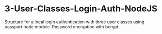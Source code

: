 # 3-User-Classes-Login-Auth-NodeJS
Structure for a local login authentication with three user classes using passport node module. Password encryption with bcrypt.
